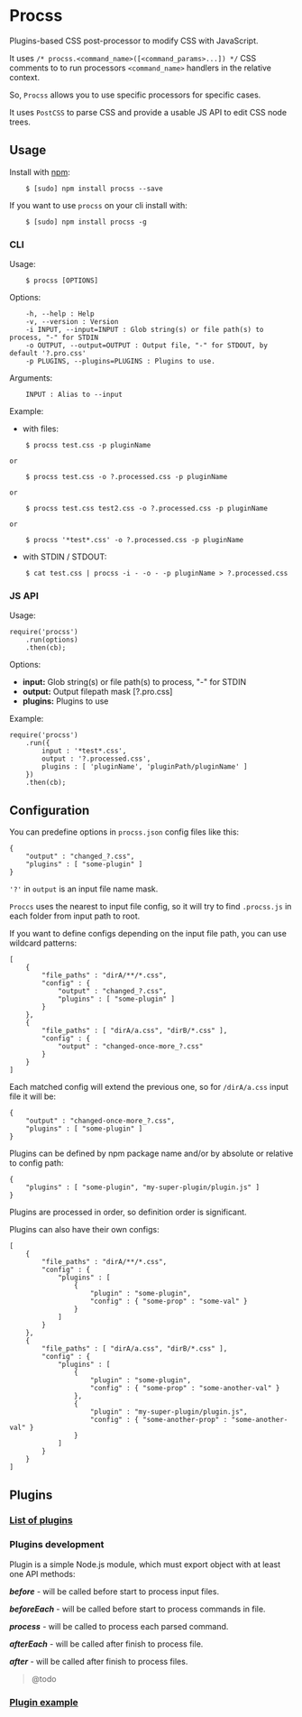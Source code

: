# Procss

Plugins-based CSS post-processor to modify CSS with JavaScript.

It uses `/* procss.<command_name>([<command_params>...]) */` CSS comments to
 to run processors `<command_name>` handlers in the relative context.

So, `Procss` allows you to use specific processors for specific cases.

It uses `PostCSS` to parse CSS and provide a usable JS API to edit CSS node trees.

## Usage

Install with [npm](https://npmjs.org/package/procss):
```
    $ [sudo] npm install procss --save
```

If you want to use `procss` on your cli install with:
```
    $ [sudo] npm install procss -g
```

### CLI

Usage:
```
    $ procss [OPTIONS]
```
Options:
```
    -h, --help : Help
    -v, --version : Version
    -i INPUT, --input=INPUT : Glob string(s) or file path(s) to process, "-" for STDIN
    -o OUTPUT, --output=OUTPUT : Output file, "-" for STDOUT, by default '?.pro.css'
    -p PLUGINS, --plugins=PLUGINS : Plugins to use.
```
Arguments:
```
    INPUT : Alias to --input
```
Example:
* with files:
```
    $ procss test.css -p pluginName

or
 
    $ procss test.css -o ?.processed.css -p pluginName
    
or
    
    $ procss test.css test2.css -o ?.processed.css -p pluginName
    
or
    
    $ procss '*test*.css' -o ?.processed.css -p pluginName
```
* with STDIN / STDOUT:
```
    $ cat test.css | procss -i - -o - -p pluginName > ?.processed.css
```

### JS API

Usage:
```
require('procss')
    .run(options)
    .then(cb);
```

Options:
* **input:** Glob string(s) or file path(s) to process, "-" for STDIN
* **output:** Output filepath mask  [?.pro.css]
* **plugins:** Plugins to use

Example:
```
require('procss')
    .run({
        input : '*test*.css',
        output : '?.processed.css',
        plugins : [ 'pluginName', 'pluginPath/pluginName' ]
    })
    .then(cb);
```
      
## Configuration

You can predefine options in `procss.json` config files like this:
```
{
    "output" : "changed_?.css",
    "plugins" : [ "some-plugin" ]
}
``` 
`'?'` in `output` is an input file name mask.

`Proccs` uses the nearest to input file config, so it will try to find `.procss.js` in each folder from input path to root.

If you want to define configs depending on the input file path, you can use wildcard patterns:
```
[
    {
        "file_paths" : "dirA/**/*.css",
        "config" : {
            "output" : "changed_?.css",
            "plugins" : [ "some-plugin" ]
        }
    },
    {
        "file_paths" : [ "dirA/a.css", "dirB/*.css" ],
        "config" : {
            "output" : "changed-once-more_?.css"
        }
    }
]
```
Each matched config will extend the previous one, so for `/dirA/a.css` input file it will be:
```
{
    "output" : "changed-once-more_?.css",
    "plugins" : [ "some-plugin" ]
}
```

Plugins can be defined by npm package name and/or by absolute or relative to config path:
```
{
    "plugins" : [ "some-plugin", "my-super-plugin/plugin.js" ]
}
```
Plugins are processed in order, so definition order is significant.

Plugins can also have their own configs:
```
[
    {
        "file_paths" : "dirA/**/*.css",
        "config" : {
            "plugins" : [
                {
                    "plugin" : "some-plugin",
                    "config" : { "some-prop" : "some-val" }
                }
            ]
        }
    },
    {
        "file_paths" : [ "dirA/a.css", "dirB/*.css" ],
        "config" : {
            "plugins" : [
                {
                    "plugin" : "some-plugin",
                    "config" : { "some-prop" : "some-another-val" }
                },
                {
                    "plugin" : "my-super-plugin/plugin.js",
                    "config" : { "some-another-prop" : "some-another-val" }
                }
            ]
        }
    }
]
```

## Plugins

### [List of plugins](https://github.com/vindm/procss/wiki/Plugins)

### Plugins development

Plugin is a simple Node.js module, which must export object with at least one API methods:

***before*** - will be called before start to process input files. 

***beforeEach*** - will be called before start to process commands in file.

***process*** - will be called to process each parsed command.

***afterEach*** - will be called after finish to process file.

***after*** - will be called after finish to process files.

> @todo

### [Plugin example](https://github.com/vindm/procss/blob/master/example/plugin.js)
